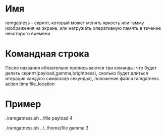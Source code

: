 # Имя

ramgatness - скрипт, который может менять яркость или гамму изображения на экране, или нагружать оперативную память в течение некоторого времени

# Командная строка

После названия обязательно прописываются три команды: что будет делать скрипт(payload,gamma,brightness), сколько будет длиться итерация каждого символа(в секундах), положение файла
ramgatness action time file_location

# Пример

./ramgatness.sh ../file payload 4 

./ramgatness.sh ../../home/file gamma 3 
